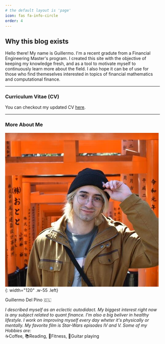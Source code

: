 ```yaml
---
# the default layout is 'page'
icon: fas fa-info-circle
order: 4
---
```

## Why this blog exists

Hello there! My name is Guillermo. I'm a recent gradute from a Financial Engineering Master's program. I created this site with the objective of keeping my knowledge fresh, and as a tool to motivate myself to continuously learn more about the field. I also hope it can be of use for those who find themeselves interested in topics of financial mathematics and computational finance.

***

### Curriculum Vitae (CV)

You can checkout my updated CV [here](/resume/public-resume.pdf).

***

### More About Me


![portrait-img](/assets/img/about/me.jpeg){: width="120" .w-55   .left}

Guillermo Del Pino 🇨🇱

*I described myself as an eclectic autodidact. My biggest interest right now is any subject related to quant finance. I'm also a big beliver in healthy lifestyle. I work on improving myself every day wheter it's physically or mentally. My favorite film is Star-Wars episodes IV and V. 
Some of my Hobbies are:*  
☕Coffee, 📚Reading, 💪Fitness, 🎸Guitar playing
